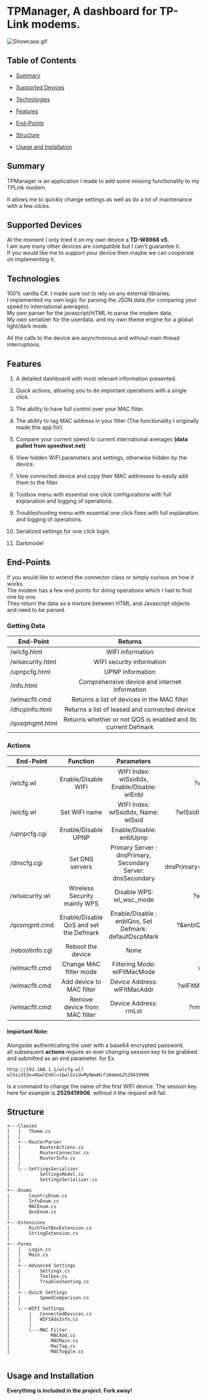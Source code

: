 # TPManager, A dashboard for TP-Link modems.

![Showcase.gif](/Showcase.gif)

## Table of Contents

* [Summary](#Summary)

* [Supported Devices](#Supported-Devices)

* [Technologies](#Technologies)

* [Features](#Features)

* [End-Points](#End-Points)

* [Structure](#Structure)

* [Usage and Installation](#usage-and-installation)

## Summary

TPManager is an application I made to add some missing functionality to my TPLink modem.

It allows me to quickly change settings as well as do a lot of maintenance with a few clicks. 

## Supported Devices

At the moment I only tried it on my own device a **TD-W8968 v5.**  
I am sure many other devices are compatible but I can't guarantee it.  
If you would like me to support your device then maybe we can cooperate on implementing it.

## Technologies

100% vanilla C#. I made sure not to rely on any external libraries.  
I implemented my own logic for parsing the JSON data (for comparing your speed to international averages).   
My own parser for the javascript/HTML to parse the modem data.  
My own serializer for the userdata.
and my own theme engine for a global light/dark mode.

All the calls to the device are asynchronous and without main thread interruptions. 

## Features

1. A detailed dashboard with most relevant information presented.

2. Quick actions, allowing you to do important operations with a single click.

3. The ability to have full control over your MAC filter.

4. The ability to tag MAC address in your filter (The functionality I originally made this app for)

5. Compare your current speed to current international averages **(data pulled from speedtest.net)**

6. View hidden WIFI parameters and settings, otherwise hidden by the device.

7. View connected device and copy their MAC addresses to easily add them to the filter

8. Toolbox menu with essential one click configurations with full explanation and logging of operations.

9. Troubleshooting menu with essential one click fixes with full explanation and logging of operations.

10. Serialized settings for one click login.

11. Darkmode!

## End-Points

If you would like to extend the connector class or simply curious on how it works.  
The modem has a few end points for doing operations which I had to find one by one.  
They return the data as a mixture between HTML and Javascript objects and need to be parsed.

### Getting Data

| End-Point  | Returns |
| ------------- |:-------------:|
| /wlcfg.html      | WIFI information     |
| /wlsecurity.html      | WIFI security information     |
| /upnpcfg.html      | UPNP information     |
| /info.html      | Comprehensive device and internet information     |
| /wlmacflt.cmd      | Returns a list of devices in the MAC filter    |
| /dhcpinfo.html      | Returns a list of leased and connected device    |
| /qosqmgmt.html      | Returns whether or not QOS is enabled and its current Defmark    |

### Actions

| End-Point  | Function | Parameters | Example |
| ------------- |:-------------:|:-------------:|:-------------:|
| /wlcfg.wl     | Enable/Disable WIFI     |WIFI Index: wlSsidIdx, Enable/Disable: wlEnbl| ?wlSsidIdx=0&wlEnbl=1
| /wlcfg.wl     | Set WIFI name    |WIFI Index: wlSsidIdx, Name: wlSsid| ?wlSsidIdx=0&wlSsid=NewWifiName
| /upnpcfg.cgi     | Enable/Disable UPNP     | Enable/Disable: enblUpnp | ?enblUpnp=1
| /dnscfg.cgi      | Set DNS servers     | Primary Server : dnsPrimary, Secondary Server: dnsSecondary | ?dnsPrimary=1.1.1.1&dnsSecondary=8.8.8.8
| /wlsecurity.wl      | Wireless Security mainly WPS     | Disable WPS: wl_wsc_mode | ?wl_wsc_mode=disabled
| /qosmgmt.cmd      | Enable/Disable QoS and set the Defmark    | Enable/Disable : enblQos, Set Defmark: defaultDscpMark | ?&enblQos=1&defaultDscpMark=56
| /rebootinfo.cgi      | Reboot the device    | None | /rebootinfo.cgi
| /wlmacflt.cmd      | Change MAC filter mode    | Filtering Mode: wlFltMacMode | wlFltMacMode=allow
| /wlmacflt.cmd      | Add device to MAC filter    | Device Address: wlFltMacAddr | ?wlFltMacAddr=2F:75:B4:A9:43:C6
| /wlmacflt.cmd      | Remove device from MAC filter    | Device Address: rmLst | ?rmLst=2F:75:B4:A9:43:C6


#### Important Note:

Alongside authenticating the user with a base64 encrypted password.   
all subsequent **actions** require an ever changing session key to be grabbed and submitted as an end parameter. for Ex.
```
http://192.168.1.1/wlcfg.wl?wlSsidIdx=0&wlEnbl=1&wlSsid=MyNewWifiName&2529419906
```
Is a command to change the name of the first WIFI device. The session key here for example is **2529419906**. without it the request will fail.



## Structure
```
+---Classes
|   |   Theme.cs
|   |   
|   +---RouterParser
|   |       RouterActions.cs
|   |       RouterConnector.cs
|   |       RouterInfo.cs
|   |       
|   \---SettingsSerializer
|           SettingsModel.cs
|           SettingsSerializer.cs
|           
+---Enums
|       CountryEnum.cs
|       InfoEnum.cs
|       MACEnum.cs
|       QosEnum.cs
|       
+---Extensions
|       RichTextBoxExtension.cs
|       StringExtension.cs
|       
+---Forms
|   |   Login.cs
|   |   Main.cs
|   |   
|   +---Advanced Settings
|   |       Settings.cs
|   |       Toolbox.cs
|   |       Troubleshooting.cs
|   |       
|   +---Quick Settings
|   |       SpeedComparison.cs
|   |       
|   \---WIFI Settings
|       |   ConnectedDevices.cs
|       |   WIFIAdvInfo.cs
|       |   
|       \---MAC Filter
|               MACAdd.cs
|               MACMain.cs
|               MacTag.cs
|               MACToggle.cs
        
```

## Usage and Installation

**Everything is included in the project. Fork away!**


